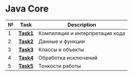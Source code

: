 # Java Core
|№|**Task**|**Description**|
|--|--|--|
|1|**[Task1](https://github.com/iamseryy/tasks_learn_java_core/tree/main/task1)**|Компиляция и интерпретация кода|
|2|**[Task2](https://github.com/iamseryy/tasks_learn_java_core/tree/main/task2)**|Данные и функции|
|3|**[Task3](https://github.com/iamseryy/tasks_learn_java_core/tree/main/task3)**|Классы и объекты|
|4|**[Task4](https://github.com/iamseryy/tasks_learn_java_core/tree/main/task4)**|Обработка исключений|
|5|**[Task5](https://github.com/iamseryy/tasks_learn_java_core/tree/main/task5)**|Тонкости работы|